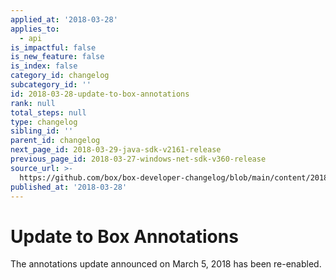 ```yaml
---
applied_at: '2018-03-28'
applies_to:
  - api
is_impactful: false
is_new_feature: false
is_index: false
category_id: changelog
subcategory_id: ''
id: 2018-03-28-update-to-box-annotations
rank: null
total_steps: null
type: changelog
sibling_id: ''
parent_id: changelog
next_page_id: 2018-03-29-java-sdk-v2161-release
previous_page_id: 2018-03-27-windows-net-sdk-v360-release
source_url: >-
  https://github.com/box/box-developer-changelog/blob/main/content/2018/03-28-update-to-box-annotations.md
published_at: '2018-03-28'
---
```

# Update to Box Annotations

The annotations update announced on March 5, 2018 has been re-enabled.
